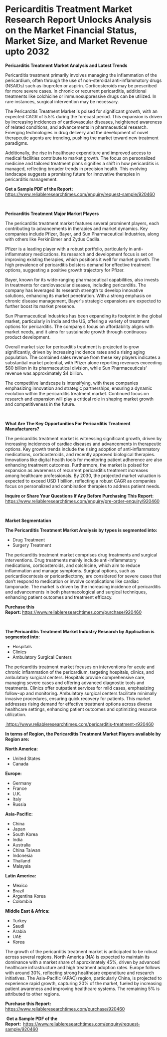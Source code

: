<p><h1>Pericarditis Treatment Market Research Report Unlocks Analysis on the Market Financial Status, Market Size, and Market Revenue upto 2032</h1></p><p><strong>Pericarditis Treatment Market Analysis and Latest Trends</strong></p>
<p><p>Pericarditis treatment primarily involves managing the inflammation of the pericardium, often through the use of non-steroidal anti-inflammatory drugs (NSAIDs) such as ibuprofen or aspirin. Corticosteroids may be prescribed for more severe cases. In chronic or recurrent pericarditis, additional treatments like colchicine or immunosuppressive drugs can be utilized. In rare instances, surgical intervention may be necessary. </p><p>The Pericarditis Treatment Market is poised for significant growth, with an expected CAGR of 5.5% during the forecast period. This expansion is driven by increasing incidences of cardiovascular diseases, heightened awareness of related conditions, and advancements in pharmaceutical research. Emerging technologies in drug delivery and the development of novel therapeutic agents are trending, pushing the market toward new treatment paradigms. </p><p>Additionally, the rise in healthcare expenditure and improved access to medical facilities contribute to market growth. The focus on personalized medicine and tailored treatment plans signifies a shift in how pericarditis is managed, reflecting broader trends in precision health. This evolving landscape suggests a promising future for innovative therapies in pericarditis management.</p></p>
<p><strong>Get a Sample PDF of the Report:&nbsp;</strong> <a href="https://www.reliableresearchtimes.com/enquiry/request-sample/920460?utm_campaign=3134&utm_medium=2&utm_source=Github&utm_content=ia&utm_term=17042025&utm_id=pericarditis-treatment">https://www.reliableresearchtimes.com/enquiry/request-sample/920460</a></p>
<p>&nbsp;</p>
<p><strong>Pericarditis Treatment Major Market Players</strong></p>
<p><p>The pericarditis treatment market features several prominent players, each contributing to advancements in therapies and market dynamics. Key companies include Pfizer, Bayer, and Sun Pharmaceutical Industries, along with others like PerkinElmer and Zydus Cadila.</p><p>Pfizer is a leading player with a robust portfolio, particularly in anti-inflammatory medications. Its research and development focus is set on improving existing therapies, which positions it well for market growth. The high prevalence of pericarditis bolsters demand for effective treatment options, suggesting a positive growth trajectory for Pfizer.</p><p>Bayer, known for its wide-ranging pharmaceutical capabilities, also invests in treatments for cardiovascular diseases, including pericarditis. The company has leveraged its research strength to develop innovative solutions, enhancing its market penetration. With a strong emphasis on chronic disease management, Bayer's strategic expansions are expected to further boost its market presence.</p><p>Sun Pharmaceutical Industries has been expanding its footprint in the global market, particularly in India and the US, offering a variety of treatment options for pericarditis. The company’s focus on affordability aligns with market needs, and it aims for sustainable growth through continuous product development.</p><p>Overall market size for pericarditis treatment is projected to grow significantly, driven by increasing incidence rates and a rising aging population. The combined sales revenue from these key players indicates a substantial market potential, with Pfizer alone reporting revenues exceeding $80 billion in its pharmaceutical division, while Sun Pharmaceuticals' revenue was approximately $4 billion.</p><p>The competitive landscape is intensifying, with these companies emphasizing innovation and strategic partnerships, ensuring a dynamic evolution within the pericarditis treatment market. Continued focus on research and expansion will play a critical role in shaping market growth and competitiveness in the future.</p></p>
<p>&nbsp;</p>
<p><strong>What Are The Key Opportunities For Pericarditis Treatment Manufacturers?</strong></p>
<p><p>The pericarditis treatment market is witnessing significant growth, driven by increasing incidences of cardiac diseases and advancements in therapeutic options. Key growth trends include the rising adoption of anti-inflammatory medications, corticosteroids, and recently approved biological therapies. Innovations like digital health tools for monitoring patient adherence are also enhancing treatment outcomes. Furthermore, the market is poised for expansion as awareness of recurrent pericarditis treatment increases among healthcare professionals. By 2030, the projected market valuation is expected to exceed USD 1 billion, reflecting a robust CAGR as companies focus on personalized and combination therapies to address patient needs.</p></p>
<p><strong>Inquire or Share Your Questions If Any Before Purchasing This Report:</strong> <a href="https://www.reliableresearchtimes.com/enquiry/pre-order-enquiry/920460?utm_campaign=3134&utm_medium=2&utm_source=Github&utm_content=ia&utm_term=17042025&utm_id=pericarditis-treatment">https://www.reliableresearchtimes.com/enquiry/pre-order-enquiry/920460</a></p>
<p>&nbsp;</p>
<p><strong>Market Segmentation</strong></p>
<p><strong>The Pericarditis Treatment Market Analysis by types is segmented into:</strong></p>
<p><ul><li>Drug Treatment</li><li>Surgery Treatment</li></ul></p>
<p><p>The pericarditis treatment market comprises drug treatments and surgical interventions. Drug treatments mainly include anti-inflammatory medications, corticosteroids, and colchicine, which aim to reduce inflammation and manage symptoms. Surgical options, such as pericardiocentesis or pericardiectomy, are considered for severe cases that don’t respond to medication or involve complications like cardiac tamponade. The market is driven by the increasing incidence of pericarditis and advancements in both pharmacological and surgical techniques, enhancing patient outcomes and treatment efficacy.</p></p>
<p><strong>Purchase this Report:&nbsp;</strong><a href="https://www.reliableresearchtimes.com/purchase/920460?utm_campaign=3134&utm_medium=2&utm_source=Github&utm_content=ia&utm_term=17042025&utm_id=pericarditis-treatment">https://www.reliableresearchtimes.com/purchase/920460</a></p>
<p>&nbsp;</p>
<p><strong>The Pericarditis Treatment Market Industry Research by Application is segmented into:</strong></p>
<p><ul><li>Hospitals</li><li>Clinics</li><li>Ambulatory Surgical Centers</li></ul></p>
<p><p>The pericarditis treatment market focuses on interventions for acute and chronic inflammation of the pericardium, targeting hospitals, clinics, and ambulatory surgical centers. Hospitals provide comprehensive care, managing severe cases and offering advanced diagnostic tools and treatments. Clinics offer outpatient services for mild cases, emphasizing follow-up and monitoring. Ambulatory surgical centers facilitate minimally invasive procedures, ensuring quick recovery for patients. This market addresses rising demand for effective treatment options across diverse healthcare settings, enhancing patient outcomes and optimizing resource utilization.</p></p>
<p><a href="https://www.reliableresearchtimes.com/pericarditis-treatment-r920460?utm_campaign=3134&utm_medium=2&utm_source=Github&utm_content=ia&utm_term=17042025&utm_id=pericarditis-treatment">&nbsp;https://www.reliableresearchtimes.com/pericarditis-treatment-r920460</a></p>
<p><strong>In terms of Region, the Pericarditis Treatment Market Players available by Region are:</strong></p>
<p>
    <p> <strong> North America: </strong>
        <ul>
            <li>United States</li>
            <li>Canada</li>
        </ul>
        </p> 
    <p> <strong> Europe: </strong>
        <ul>
            <li>Germany</li>
            <li>France</li>
            <li>U.K.</li>
            <li>Italy</li>
            <li>Russia</li>
        </ul>
        </p> 
    <p> <strong> Asia-Pacific: </strong>
        <ul>
            <li>China</li>
            <li>Japan</li>
            <li>South Korea</li>
            <li>India</li>
            <li>Australia</li>
            <li>China Taiwan</li>
            <li>Indonesia</li>
            <li>Thailand</li>
            <li>Malaysia</li>
        </ul>
        </p> 
    <p> <strong> Latin America: </strong>
        <ul>
            <li>Mexico</li>
            <li>Brazil</li>
            <li>Argentina Korea</li>
            <li>Colombia</li>
        </ul>
        </p> 
    <p> <strong> Middle East & Africa: </strong>
        <ul>
            <li>Turkey</li>
            <li>Saudi</li>
            <li>Arabia</li>
            <li>UAE</li>
            <li>Korea</li>
        </ul>
    </p>
    </p>
<p><p>The growth of the pericarditis treatment market is anticipated to be robust across several regions. North America (NA) is expected to maintain its dominance with a market share of approximately 45%, driven by advanced healthcare infrastructure and high treatment adoption rates. Europe follows with around 30%, reflecting strong healthcare expenditure and research initiatives. The Asia-Pacific (APAC) region, particularly China, is projected to experience rapid growth, capturing 20% of the market, fueled by increasing patient awareness and improving healthcare systems. The remaining 5% is attributed to other regions.</p></p>
<p><strong>Purchase this Report: </strong><a href="https://www.reliableresearchtimes.com/purchase/920460?utm_campaign=3134&utm_medium=2&utm_source=Github&utm_content=ia&utm_term=17042025&utm_id=pericarditis-treatment">https://www.reliableresearchtimes.com/purchase/920460</a></p>
<p>&nbsp;<strong>Get a Sample PDF of the Report:&nbsp;&nbsp;</strong><a href="https://www.reliableresearchtimes.com/enquiry/request-sample/920460?utm_campaign=3134&utm_medium=2&utm_source=Github&utm_content=ia&utm_term=17042025&utm_id=pericarditis-treatment">https://www.reliableresearchtimes.com/enquiry/request-sample/920460</a></p>
<p><strong></strong></p>
<p><p></p><p></p><p></p></p>
